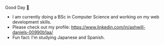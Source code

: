 Good Day 👋

- I am currently doing a BSc in Computer Science and working on my web development skills.
- Please check out my profile: https://www.linkedin.com/in/ashwill-daniels-00990b1aa/
- Fun fact: I'm studying Japanese and Spanish.
